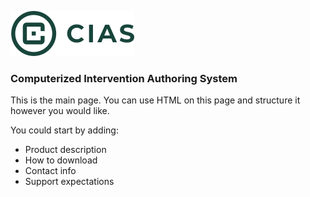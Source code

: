 
![CIAS Logo](/docs/cias_logo.svg)
### Computerized Intervention Authoring System

This is the main page. You can use HTML on this page and structure it however you would like.  

You could start by adding:
- Product description
- How to download
- Contact info
- Support expectations
